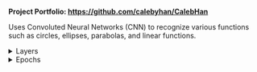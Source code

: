 **Project Portfolio: https://github.com/calebyhan/CalebHan**

Uses Convoluted Neural Networks (CNN) to recognize various functions such as circles, ellipses, parabolas, and linear functions.

<details><summary>Layers</summary>
<p>

</p>
</details>

<details><summary>Epochs</summary>
<p>

</p>
</details>
